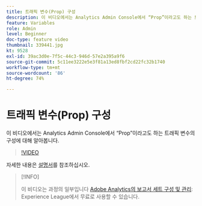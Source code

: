 ```yaml
---
title: 트래픽 변수(Prop) 구성
description: 이 비디오에서는 Analytics Admin Console에서 “Prop”이라고도 하는 트래픽 변수의 구성에 대해 알아봅니다.
feature: Variables
role: Admin
level: Beginner
doc-type: feature video
thumbnail: 339441.jpg
kt: 9528
exl-id: 39ac3d0e-7f5c-44c3-946d-57e2a395a9f6
source-git-commit: 5c11ee3222e5e3f81a13ed8fbf2cd22fc32b1740
workflow-type: tm+mt
source-wordcount: '86'
ht-degree: 74%

---
```


# 트래픽 변수(Prop) 구성

이 비디오에서는 Analytics Admin Console에서 “Prop”이라고도 하는 트래픽 변수의 구성에 대해 알아봅니다.

>[!VIDEO](https://video.tv.adobe.com/v/339441/?quality=12&learn=on)

자세한 내용은 [설명서](https://experienceleague.adobe.com/docs/analytics/admin/admin-tools/traffic-variables/traffic-var.html?lang=ko)를 참조하십시오.

>[!INFO]
>
> 이 비디오는 과정의 일부입니다 [Adobe Analytics의 보고서 세트 구성 및 관리](https://experienceleague.adobe.com/?recommended=Analytics-A-1-2021.1.administration): Experience League에서 무료로 사용할 수 있습니다.